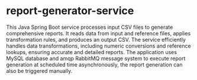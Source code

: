 # report-generator-service
 This Java Spring Boot service processes input CSV files to generate comprehensive reports. It reads data from input and reference files, applies transformation rules, and produces an output CSV. The service efficiently handles data transformations, including numeric conversions and reference lookups, ensuring accurate and detailed reports. The application uses MySQL database and amqp RabbitMQ message system to execute report generation at scheduled time asynchronously, the report generation can also be triggered manually.
